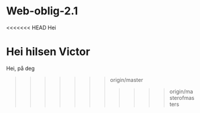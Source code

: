 # Web-oblig-2.1

<<<<<<< HEAD
Hei

Hei hilsen Victor
=======
Hei, på deg
>>>>>>> origin/master
>>>>>>>>>>> origin/masterofmasters
